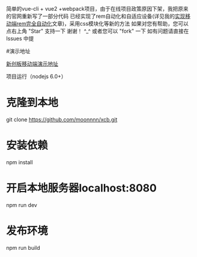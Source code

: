 简单的vue-cli + vue2 +webpack项目，由于在线项目政策原因下架，我把原来的官网重新写了一部分代码
已经实现了rem自动化和自适应设备(详见我的[实现移动端rem完全自动化](https://segmentfault.com/a/1190000014215042)文章)，采用css模块化等新的方法
如果对您有帮助，您可以点右上角 "Star" 支持一下 谢谢！ ^_^
或者您可以 "fork" 一下
如有问题请直接在 Issues 中提

#演示地址

[新创板移动端演示地址](https://moonnnn.github.io/cxbshow/)

项目运行（nodejs 6.0+）

# 克隆到本地
git clone https://github.com/moonnnn/xcb.git

# 安装依赖
npm install

# 开启本地服务器localhost:8080
npm run dev

# 发布环境
npm run build
